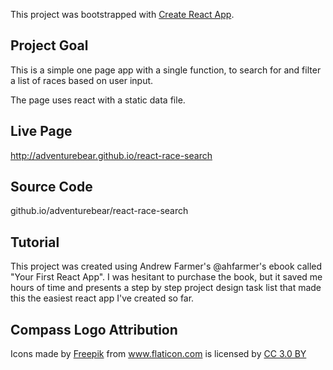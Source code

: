 This project was bootstrapped with [Create React App](https://github.com/facebookincubator/create-react-app).

## Project Goal
This is a simple one page app with a single function, to search for and filter a list of races based on user input.

The page uses react with a static data file.

## Live Page
http://adventurebear.github.io/react-race-search

## Source Code
github.io/adventurebear/react-race-search


## Tutorial
This project was created using Andrew Farmer's @ahfarmer's ebook called "Your First React App".  I was hesitant to purchase the book, but it saved me hours of time and presents a step by step project design task list that made this the easiest react app I've created so far.

## Compass Logo Attribution
<div>Icons made by <a href="http://www.freepik.com" title="Freepik">Freepik</a> from <a href="http://www.flaticon.com" title="Flaticon">www.flaticon.com</a> is licensed by <a href="http://creativecommons.org/licenses/by/3.0/" title="Creative Commons BY 3.0" target="_blank">CC 3.0 BY</a></div>